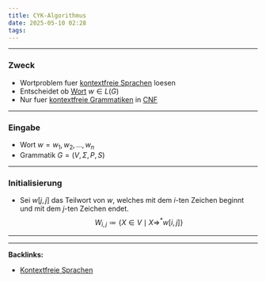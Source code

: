 ```yaml
---
title: CYK-Algorithmus
date: 2025-05-10 02:28
tags: 
---
```


----

### Zweck

- Wortproblem fuer [kontextfreie Sprachen](kontextfreie_sprachen) loesen
- Entscheidet ob [Wort](woerter) $w\in L(G)$
- Nur fuer [kontextfreie Grammatiken](kontextfreie_grammatiken) in [CNF](cnf)

---

### Eingabe
- Wort $w=w_{1},w_{2},\ldots ,w_n$
- Grammatik $G=(V,\Sigma,P,S)$

---

### Initialisierung
- Sei $w[j,j]$ das Teilwort von $w$, welches mit dem $i$-ten Zeichen beginnt und 
  mit dem $j$-ten Zeichen endet.
$$
  W_{i,j}\coloneqq \{X\in V\mid X\Rightarrow ^{*} w[i,j]\}  
$$



----

----
**Backlinks:**
- [Kontextfreie Sprachen](/kontextfreie_sprachen)
